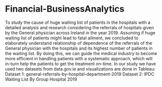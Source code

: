 # Financial-BusinessAnalytics
To study the cause of huge waiting list of patients in the hospitals with a detailed analysis and research considering the referrals of hospitals given by the General physician across Ireland in the year 2019. Assuming if huge waiting list of patients might lead to fatal ailment, we concluded to elaborately understand relationship of dependence of the referrals of the General physician with the hospitals and its highest number of patients in the waiting list. By doing this, we can guide the medical industry to become more efficient in handling patients with a systematic approach, which will in-turn help the patients to get the treatment on-time. 
In our study we have used two datasets from data.gov.ie and visualizations are done in Tableau:
Dataset 1: general-referrals-by-hospital-department-2019
Dataset 2: IPDC Waiting List By Group Hospital 2019
